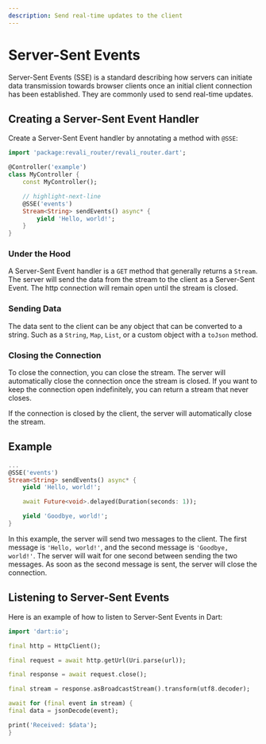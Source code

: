 ```yaml
---
description: Send real-time updates to the client
---
```


# Server-Sent Events

Server-Sent Events (SSE) is a standard describing how servers can initiate data transmission towards browser clients once an initial client connection has been established. They are commonly used to send real-time updates.

## Creating a Server-Sent Event Handler

Create a Server-Sent Event handler by annotating a method with `@SSE`:

```dart
import 'package:revali_router/revali_router.dart';

@Controller('example')
class MyController {
    const MyController();

    // highlight-next-line
    @SSE('events')
    Stream<String> sendEvents() async* {
        yield 'Hello, world!';
    }
}
```

### Under the Hood

A Server-Sent Event handler is a `GET` method that generally returns a `Stream`. The server will send the data from the stream to the client as a Server-Sent Event. The http connection will remain open until the stream is closed.

### Sending Data

The data sent to the client can be any object that can be converted to a string. Such as a `String`, `Map`, `List`, or a custom object with a `toJson` method.

### Closing the Connection

To close the connection, you can close the stream. The server will automatically close the connection once the stream is closed. If you want to keep the connection open indefinitely, you can return a stream that never closes.

If the connection is closed by the client, the server will automatically close the stream.

## Example

```dart
...
@SSE('events')
Stream<String> sendEvents() async* {
    yield 'Hello, world!';

    await Future<void>.delayed(Duration(seconds: 1));

    yield 'Goodbye, world!';
}
```

In this example, the server will send two messages to the client. The first message is `'Hello, world!'`, and the second message
is `'Goodbye, world!'`. The server will wait for one second between sending the two messages. As soon as the second message is sent, the server will close the connection.

## Listening to Server-Sent Events

Here is an example of how to listen to Server-Sent Events in Dart:

```dart
import 'dart:io';

final http = HttpClient();

final request = await http.getUrl(Uri.parse(url));

final response = await request.close();

final stream = response.asBroadcastStream().transform(utf8.decoder);

await for (final event in stream) {
final data = jsonDecode(event);

print('Received: $data');
}
```
